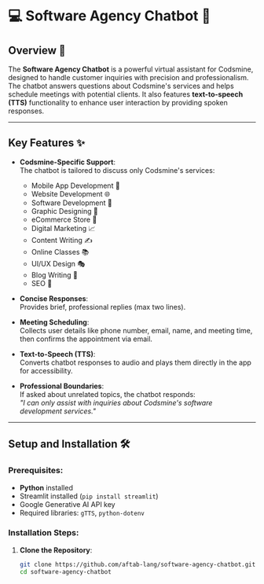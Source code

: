 # 💻 Software Agency Chatbot 🤖

## Overview 🌟
The **Software Agency Chatbot** is a powerful virtual assistant for Codsmine, designed to handle customer inquiries with precision and professionalism. The chatbot answers questions about Codsmine's services and helps schedule meetings with potential clients. It also features **text-to-speech (TTS)** functionality to enhance user interaction by providing spoken responses.

---

## Key Features ✨

- **Codsmine-Specific Support**:  
  The chatbot is tailored to discuss only Codsmine's services:
  - Mobile App Development 📱
  - Website Development 🌐
  - Software Development 💾
  - Graphic Designing 🎨
  - eCommerce Store 🛒
  - Digital Marketing 📈
  - Content Writing ✍️
  - Online Classes 📚
  - UI/UX Design 🎭
  - Blog Writing 📝
  - SEO 🚀

- **Concise Responses**:  
  Provides brief, professional replies (max two lines).

- **Meeting Scheduling**:  
  Collects user details like phone number, email, name, and meeting time, then confirms the appointment via email.

- **Text-to-Speech (TTS)**:  
  Converts chatbot responses to audio and plays them directly in the app for accessibility.

- **Professional Boundaries**:  
  If asked about unrelated topics, the chatbot responds:  
  *"I can only assist with inquiries about Codsmine's software development services."*

---

## Setup and Installation 🛠️

### Prerequisites:
- **Python** installed
- Streamlit installed (`pip install streamlit`)
- Google Generative AI API key
- Required libraries: `gTTS`, `python-dotenv`

### Installation Steps:

1. **Clone the Repository**:  
   ```bash
   git clone https://github.com/aftab-lang/software-agency-chatbot.git
   cd software-agency-chatbot
